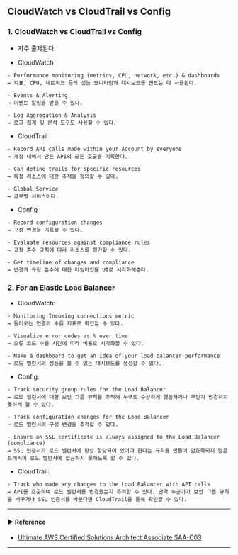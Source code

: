 ## CloudWatch vs CloudTrail vs Config
### 1. CloudWatch vs CloudTrail vs Config
- 자주 출제된다.

- CloudWatch 
~~~
- Performance monitoring (metrics, CPU, network, etc…) & dashboards 
→ 지표, CPU, 네트워크 등의 성능 모니터링과 대시보드를 만드는 데 사용된다.

- Events & Alerting 
→ 이벤트 알림을 받을 수 있다.

- Log Aggregation & Analysis 
→ 로그 집계 및 분석 도구도 사용할 수 있다.
~~~

- CloudTrail 
~~~
- Record API calls made within your Account by everyone 
→ 계정 내에서 만든 API의 모든 호출을 기록한다.

- Can define trails for specific resources 
→ 특정 리소스에 대한 추적을 정의할 수 있다.

- Global Service 
→ 글로벌 서비스이다.
~~~

- Config 
~~~
- Record configuration changes 
→ 구성 변경을 기록할 수 있다.

- Evaluate resources against compliance rules 
→ 규정 준수 규칙에 따라 리소스를 평가할 수 있다.

- Get timeline of changes and compliance
→ 변경과 규정 준수에 대한 타임라인을 UI로 시각화해준다.
~~~

### 2. For an Elastic Load Balancer
- CloudWatch:
~~~
- Monitoring Incoming connections metric
→ 들어오는 연결의 수를 지표로 확인할 수 있다.

- Visualize error codes as % over time
→ 오류 코드 수를 시간에 따라 비율로 시각화할 수 있다.

- Make a dashboard to get an idea of your load balancer performance
→ 로드 밸런서의 성능을 볼 수 있는 대시보드를 생성할 수 있다.
~~~

- Config:
~~~
- Track security group rules for the Load Balancer
→ 로드 밸런서에 대한 보안 그룹 규칙을 추적해 누구도 수상하게 행동하거나 무언가 변경하지 못하게 할 수 있다.

- Track configuration changes for the Load Balancer
→ 로드 밸런서의 구성 변경을 추적할 수 있다.

- Ensure an SSL certificate is always assigned to the Load Balancer (compliance)
→ SSL 인증서가 로드 밸런서에 항상 할당되어 있어야 한다는 규칙을 만들어 암호화되지 않은 트래픽이 로드 밸런서에 접근하지 못하도록 할 수 있다.
~~~

- CloudTrail:
~~~
- Track who made any changes to the Load Balancer with API calls
→ API를 호출하여 로드 밸런서를 변경했는지 추적할 수 있다. 만약 누군가가 보안 그룹 규칙을 바꾸거나 SSL 인증서를 바꾼다면 CloudTrail을 통해 확인할 수 있다.
~~~

---
#### ▶ Reference
- [Ultimate AWS Certified Solutions Architect Associate SAA-C03](https://www.udemy.com/course/aws-certified-solutions-architect-associate-saa-c03/)
---